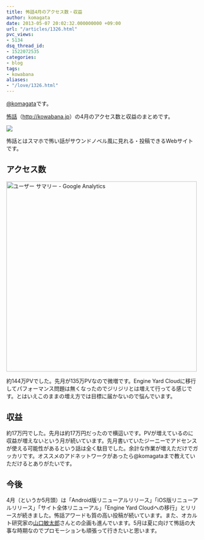 ```yaml
---
title: 怖話4月のアクセス数・収益
author: komagata
date: 2013-05-07 20:02:32.000000000 +09:00
url: "/articles/1326.html"
pvc_views:
- 5134
dsq_thread_id:
- 1522072535
categories:
- blog
tags:
- kowabana
aliases:
- "/love/1326.html"
---
```

[@komagata][1]です。

<a href="http://kowabana.jp" title="怖話" target="_blank">怖話</a>（<a href="http://kowabana.jp" title="怖話" target="_blank">http://kowabana.jp</a>）の4月のアクセス数と収益のまとめです。


  <a href="http://kowabana.jp"><img src="https://lh4.googleusercontent.com/-8-pkth8ETpA/UYjg32awOAI/AAAAAAAADKg/0h8DP9Cg4CQ/s400/Screen%2520Shot%25202013-05-07%2520at%25208.08.34%2520PM.png" /></a>


怖話とはスマホで怖い話がサウンドノベル風に見れる・投稿できるWebサイトです。

## アクセス数


  <img width="500px" src="http://gyazo.com/d52432241fa0412f447483f632d761c5.png" alt="ユーザー サマリー - Google Analytics" />


約144万PVでした。先月が135万PVなので微増です。Engine Yard Cloudに移行してパフォーマンス問題は無くなったのでジリジリとは増えて行ってる感じです。とはいえこのままの増え方では目標に届かないので悩んでいます。

## 収益

約17万円でした。先月は約17万円だったので横這いです。PVが増えているのに収益が増えないという月が続いています。先月書いていたジーニーでアドセンスが使える可能性があるという話は全く駄目でした。余計な作業が増えただけでガッカリです。オススメのアドネットワークがあったら@komagataまで教えていただけるとありがたいです。

## 今後

4月（というか5月頭）は「Android版リニューアルリリース」「iOS版リニューアルリリース」「サイト全体リニューアル」「Engine Yard Cloudへの移行」とリリースが続きました。怖話アワードも質の高い投稿が続いています。また、オカルト研究家の[山口敏太郎][2]さんとの企画も進んでいます。5月は夏に向けて怖話の大事な時期なのでプロモーションも頑張って行きたいと思います。

 [1]: http://twitter.com/komagata
 [2]: http://blog.goo.ne.jp/youkaiou/